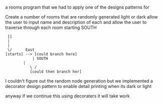 a rooms program that we had to apply one of the designs patterns for

Create a number of rooms that are randomly generated light or dark
allow the user to input name and description of each
and allow the user to traverse through each room starting SOUTH

     []
     |
     |
     \/	     East
    [starts] --> [could branch here]
    			| SOUTH
			|
		       \ /
		       [could then branch her]

I couldn't figure out the random node generation but
we implemented a decorator design pattern to enable detail printing
when its dark or light

anyway if we continue this using decoraters it will take work


